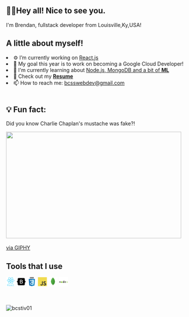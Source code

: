 <h2>🤙🏼Hey all! Nice to see you.</h2>

I'm Brendan, fullstack developer from Louisville,Ky,USA! 


<h2>A little about myself!</h2>
<li> ⚙️ I’m currently working on <a href = "">React.js </a></li>
<li> 🦾 My goal this year is to work on becoming a Google Cloud Developer!</li>
<li> 📖 I'm currently learning about <a href = "">Node.js, <a href = "">MongoDB and a bit of <a href = ""><strong>ML</strong></a></li>
<li> 🔖 Check out my <a href="https://docs.google.com/document/d/1OnJ-LehBDALFfQHQblTKWL_DHT4fXbl1/edit?usp=sharing&ouid=105504389213761884098&rtpof=true&sd=true"><strong>Resume</strong> </a></li>
<li> 📫 How to reach me: <a href = "mailto: bcsswebdev@gmail.com">bcsswebdev@gmail.com</a></li>
<br>
<h2>💡 Fun fact:<br></h2> <p>Did you know Charlie Chaplan's mustache was fake?! </p>
<img src="https://giphy.com/embed/83QtfwKWdmSEo" width="480" height="291" frameBorder="0" class="giphy-embed" allowFullScreen></iframe><p><a href="https://giphy.com/gifs/the-more-you-know-83QtfwKWdmSEo">via GIPHY</a></p>

<h2>Tools that I use</h2>
<p align="left">
<img src="https://raw.githubusercontent.com/devicons/devicon/master/icons/react/react-original-wordmark.svg" alt="react" width="25" height="25" />
<img src="https://raw.githubusercontent.com/devicons/devicon/master/icons/bootstrap/bootstrap-plain.svg" alt="bootstrap" width="25" height="25" />
<img src="https://raw.githubusercontent.com/devicons/devicon/master/icons/css3/css3-original-wordmark.svg" alt="css3" width="25" height="25" />
<img src="https://raw.githubusercontent.com/devicons/devicon/master/icons/javascript/javascript-original.svg" alt="javascript" width="25" height="25" />
<img src="https://raw.githubusercontent.com/devicons/devicon/master/icons/mongodb/mongodb-original.svg" alt="mongodb" width="25" height="25" />
<img src="https://raw.githubusercontent.com/devicons/devicon/master/icons/nodejs/nodejs-original-wordmark.svg" alt="nodejs" width="25" height="25" />
</p>

<br>
<br>
<img src="https://github-readme-stats.vercel.app/api?username=bcstiv01&show_icons=true" alt="bcstiv01" />
